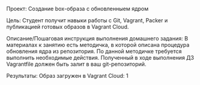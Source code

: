 Проект: Создание box-образа с обновленныем ядром 


Цель:
Студент получит навыки работы с Git, Vagrant, Packer и публикацией готовых образов в Vagrant Cloud.


Описание/Пошаговая инструкция выполнения домашнего задания:
В материалах к занятию есть методичка, в которой описана процедура обновления ядра из репозитория.
По данной методичке требуется выполнить необходимые действия.
Полученный в ходе выполнения ДЗ Vagrantfile должен быть залит в ваш git-репозиторий.

Результаты:
Образ загружен в Vagrant Cloud: 1
